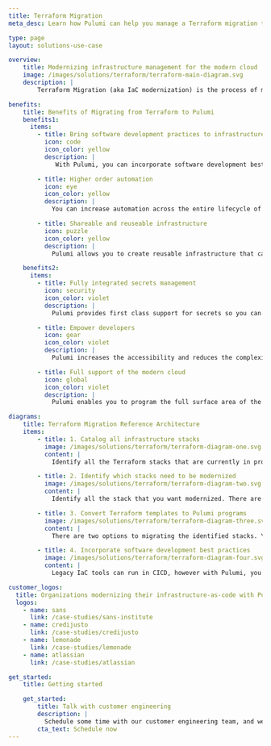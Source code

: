 ```yaml
---
title: Terraform Migration
meta_desc: Learn how Pulumi can help you manage a Terraform migration to increase velocity and reliability of deploying and managing modern cloud architectures.

type: page
layout: solutions-use-case

overview:
    title: Modernizing infrastructure management for the modern cloud
    image: /images/solutions/terraform/terraform-main-diagram.svg
    description: |
        Terraform Migration (aka IaC modernization) is the process of modernizing how your teams provision and manage infrastructure in order to adapt to the changes in technologies (containers, serverless), architectures (distributed), and software release automation associated with the cloud. Managing modern applications and infrastructure requires the coordination of many complex dependencies between services in distributed cloud architectures. There are also many common infrastructure resources that must be shared across the organization. Managing cloud infrastructure requires automation to increase complexity, testing to reduce errors, modularity to encourage sharing and reuse, and policy enforcement to manage risk. The goal of Terraform migration is to increase velocity and reliability of deploying and managing modern cloud architectures. Pulumi is purpose built to handle the scale, complexity, and delivery velocity needed for the modern cloud.

benefits:
    title: Benefits of Migrating from Terraform to Pulumi
    benefits1:
      items:
        - title: Bring software development practices to infrastructure
          icon: code
          icon_color: yellow
          description: |
             With Pulumi, you can incorporate software development best practices such as code reviews, testing, policy checks into your infrastructure management process. Pulumi allows you to increase automation and velocity while reducing copy and paste as well as manual errors.

        - title: Higher order automation
          icon: eye
          icon_color: yellow
          description: |
            You can increase automation across the entire lifecycle of your cloud infrastructure. You can program logic that orchestrates complex workflows during infrastructure provisioning instead of needing to use Bash scripts or glue code. In addition to its CLI, Pulumi provides the Automation API, a programmatic interface for infrastructure as code, so you can build applications that dynamically manage infrastructure.

        - title: Shareable and reuseable infrastructure
          icon: puzzle
          icon_color: yellow
          description: |
            Pulumi allows you to create reusable infrastructure that can be shared and reused by anyone in any language. You can build and share components for commonly used architectures or shared resources with organizational best practices. With Pulumi, you can write your components once in your preferred language and make them available in all the other languages supported by Pulumi.

    benefits2:
      items:
        - title: Fully integrated secrets management
          icon: security
          icon_color: violet
          description: |
            Pulumi provides first class support for secrets so you can confidently store values that contain sensitive data, such as database passwords or service tokens. Pulumi automatically tracks your secrets across your program’s execution and ensure that secret values are encrypted in the state file and never exposed as plain text.

        - title: Empower developers
          icon: gear
          icon_color: violet
          description: |
            Pulumi increases the accessibility and reduces the complexity of the modern cloud. Developers can just use the standard programming languages they already know like Typescript, Python, C#, and Go as well as their existing tools like IDEs and test frameworks. Pulumi makes the cloud easily accessible to your developers without them having to wait on infrastructure from the operations teams. They can develop and release features faster.

        - title: Full support of the modern cloud
          icon: global
          icon_color: violet
          description: |
            Pulumi enables you to program the full surface area of the modern cloud (e.g., AWS, Azure, Google Cloud, Kubernetes). All newly-released services and features are supported the same day.

diagrams:
    title: Terraform Migration Reference Architecture
    items:
        - title: 1. Catalog all infrastructure stacks
          image: /images/solutions/terraform/terraform-diagram-one.svg
          content: |
            Identify all the Terraform stacks that are currently in production.

        - title: 2. Identify which stacks need to be modernized
          image: /images/solutions/terraform/terraform-diagram-two.svg
          content: |
            Identify all the stack that you want modernized. There are two strategies to this:  you can either pick the highest value stacks or the lowest risk stack to move and focus on first. The former allows you to get the greatest business benefit while the latter allows you to incrementally build up to the critical pieces.

        - title: 3. Convert Terraform templates to Pulumi programs
          image: /images/solutions/terraform/terraform-diagram-three.svg
          content: |
            There are two options to migrating the identified stacks. You can convert the code for each of the identified stacks or you can read the outputs from a Terraform state file and reference the existing stack from within your Pulumi program. The former allows you to fully take advantage of all the benefits of using Pulumi to manage all your infrastructure. You can either use the [tf2pulumi](/tf2pulumi/) tool to automatically translate HCL to a Pulumi program or you can translate manually. The latter allows you to use Pulumi with existing infrastructure agnostic to the choices other teams have already made.

        - title: 4. Incorporate software development best practices
          image: /images/solutions/terraform/terraform-diagram-four.svg
          content: |
            Legacy IaC tools can run in CICD, however with Pulumi, you can incorporate in all the best practice software development practices such as testing. You can design what you want to test in terms of quality issues, deployment issues, and/or code quality checks.

customer_logos:
  title: Organizations modernizing their infrastructure-as-code with Pulumi
  logos:
    - name: sans
      link: /case-studies/sans-institute
    - name: credijusto
      link: /case-studies/credijusto
    - name: lemonade
      link: /case-studies/lemonade
    - name: atlassian
      link: /case-studies/atlassian

get_started:
    title: Getting started

    get_started:
        title: Talk with customer engineering
        description: |
          Schedule some time with our customer engineering team, and we will help you migrate your Terraform to Pulumi.
        cta_text: Schedule now
---
```

